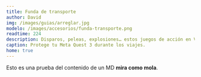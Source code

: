 ```yaml
---
title: Funda de transporte
author: David
img: /images/guias/arreglar.jpg
modelo: /images/accesorios/funda-transporte.png
readtime: 224
description: Disparos, peleas, explosiones… estos juegos de acción en VR no te dejarán descansar.
caption: Protege tu Meta Quest 3 durante los viajes.
home: true
---
```

Esto es una prueba del contenido de un MD **mira como mola**.